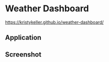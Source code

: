 # Weather Dashboard
https://kristykeller.github.io/weather-dashboard/

## Application 

## Screenshot
